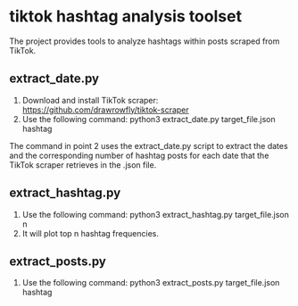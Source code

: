 # tiktok hashtag analysis toolset 
The project provides tools to analyze hashtags within posts scraped from TikTok.

## extract_date.py
1. Download and install TikTok scraper: https://github.com/drawrowfly/tiktok-scraper
2. Use the following command: python3 extract_date.py target_file.json hashtag


The command in point 2 uses the extract_date.py script to extract the dates and the corresponding number of hashtag posts for each date that the TikTok scraper retrieves in the .json file.

## extract_hashtag.py
1. Use the following command: python3 extract_hashtag.py target_file.json n
2. It will plot top n hashtag frequencies. 

## extract_posts.py
1. Use the following command: python3 extract_posts.py target_file.json hashtag
